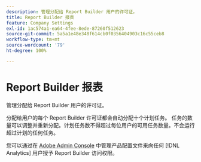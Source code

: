 ```yaml
---
description: 管理分配给 Report Builder 用户的许可证。
title: Report Builder 报表
feature: Company Settings
exl-id: 1ac574a1-ea64-4fee-8ede-87260f512623
source-git-commit: 5a5a1e48e348f614cb0f0356404903c16c55ceb8
workflow-type: tm+mt
source-wordcount: '79'
ht-degree: 100%

---
```


# Report Builder 报表

管理分配给 Report Builder 用户的许可证。

分配给用户的每个 Report Builder 许可证都会自动分配十个计划任务。 任务的数量可以调整并重新分配。计划任务数不得超过每位用户的可用任务数量。不会运行超过计划的任何任务。

您可以通过在 [Adobe Admin Console](/help/admin/admin-console/home.md) 中管理产品配置文件来向任何 [!DNL Analytics] 用户授予 Report Builder 访问权限。
